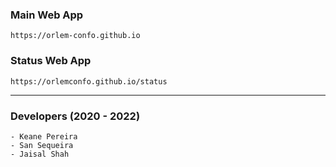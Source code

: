 ### Main Web App

```
https://orlem-confo.github.io
```

### Status Web App

```
https://orlemconfo.github.io/status
```

<hr>

### Developers (2020 - 2022)

    - Keane Pereira
    - San Sequeira
    - Jaisal Shah
